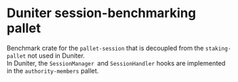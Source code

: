 # Duniter session-benchmarking pallet

Benchmark crate for the `pallet-session` that is decoupled from the `staking-pallet` not used in Duniter.  
In Duniter, the `SessionManager `and `SessionHandler` hooks are implemented in the `authority-members` pallet.